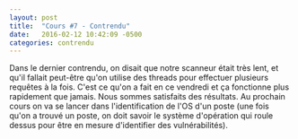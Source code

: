 ```yaml
---
layout: post
title:  "Cours #7 - Contrendu"
date:   2016-02-12 10:42:09 -0500
categories: contrendu
---
```

Dans le dernier contrendu, on disait que notre scanneur était très lent, et qu'il fallait peut-être qu'on utilise des threads pour effectuer plusieurs requêtes à la fois. C'est ce qu'on a fait en ce vendredi et ça fonctionne plus rapidement que jamais. Nous sommes satisfaits des résultats. Au prochain cours on va se lancer dans l'identification de l'OS d'un poste (une fois qu'on a trouvé un poste, on doit savoir le système d'opération qui roule dessus pour être en mesure d'identifier des vulnérabilités).

